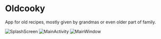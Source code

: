 # Oldcooky
App for old recipes, mostly given by grandmas or even older part of family.

![SplashScreen](https://user-images.githubusercontent.com/72291767/162573403-2dd315d2-6574-412e-ae8c-b662b20bf33c.png)
![MainActivity](https://user-images.githubusercontent.com/72291767/162573415-fb0300ca-dff4-42c8-ac6c-88ba95e74c9e.png)
![MainWindow](https://user-images.githubusercontent.com/72291767/162573418-198f5fb8-2a35-4504-971d-c1c2862bde74.png)
